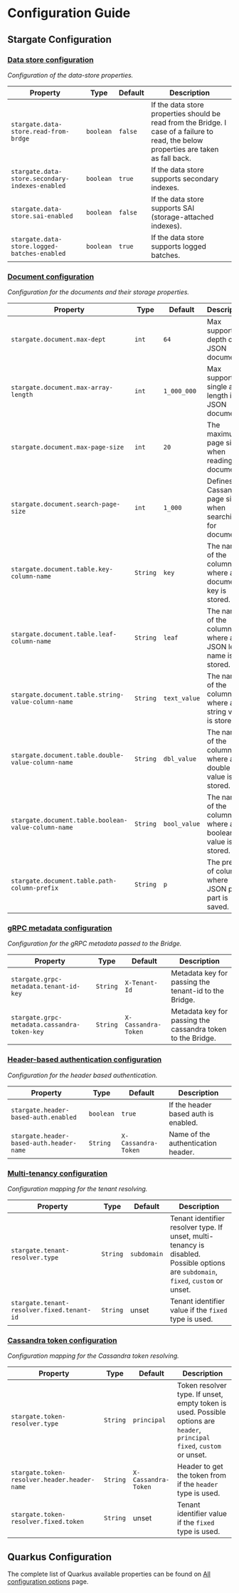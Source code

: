 # Configuration Guide

## Stargate Configuration

### [Data store configuration](src/main/java/io/stargate/sgv2/docsapi/config/DataStoreConfig.java)
*Configuration of the data-store properties.*

| Property                                        | Type      | Default | Description                                                                                                                            |
|-------------------------------------------------|-----------|---------|----------------------------------------------------------------------------------------------------------------------------------------|
| `stargate.data-store.read-from-brdge`           | `boolean` | `false` | If the data store properties should be read from the Bridge. I case of a failure to read, the below properties are taken as fall back. |
| `stargate.data-store.secondary-indexes-enabled` | `boolean` | `true`  | If the data store supports secondary indexes.                                                                                          |
| `stargate.data-store.sai-enabled`               | `boolean` | `false` | If the data store supports SAI (storage-attached indexes).                                                                             |
| `stargate.data-store.logged-batches-enabled`    | `boolean` | `true`  | If the data store supports logged batches.                                                                                             |

### [Document configuration](src/main/java/io/stargate/sgv2/docsapi/config/DocumentConfig.java)
*Configuration for the documents and their storage properties.*

| Property                                            | Type     | Default      | Description                                                   |
|-----------------------------------------------------|----------|--------------|---------------------------------------------------------------|
| `stargate.document.max-dept`                        | `int`    | `64`         | Max supported depth of a JSON document.                       |
| `stargate.document.max-array-length`                | `int`    | `1_000_000`  | Max supported single array length in a JSON document.         |
| `stargate.document.max-page-size`                   | `int`    | `20`         | The maximum page size when reading documents.                 |
| `stargate.document.search-page-size`                | `int`    | `1_000`      | Defines the Cassandra page size when searching for documents. |
| `stargate.document.table.key-column-name`           | `String` | `key`        | The name of the column where a document key is stored.        |
| `stargate.document.table.leaf-column-name`          | `String` | `leaf`       | The name of the column where a JSON leaf name is stored.      |
| `stargate.document.table.string-value-column-name`  | `String` | `text_value` | The name of the column where a string value is stored.        |
| `stargate.document.table.double-value-column-name`  | `String` | `dbl_value`  | The name of the column where a double value is stored.        |
| `stargate.document.table.boolean-value-column-name` | `String` | `bool_value` | The name of the column where a boolean value is stored.       |
| `stargate.document.table.path-column-prefix`        | `String` | `p`          | The prefix of columns where JSON path part is saved.          |


### [gRPC metadata configuration](src/main/java/io/stargate/sgv2/docsapi/config/GrpcMetadataConfig.java)
*Configuration for the gRPC metadata passed to the Bridge.*

| Property                                     | Type     | Default             | Description                                                 |
|----------------------------------------------|----------|---------------------|-------------------------------------------------------------|
| `stargate.grpc-metadata.tenant-id-key`       | `String` | `X-Tenant-Id`       | Metadata key for passing the tenant-id to the Bridge.       |
| `stargate.grpc-metadata.cassandra-token-key` | `String` | `X-Cassandra-Token` | Metadata key for passing the cassandra token to the Bridge. |

### [Header-based authentication configuration](src/main/java/io/stargate/sgv2/docsapi/config/HeaderBasedAuthConfig.java)
*Configuration for the header based authentication.*

| Property                                 | Type      | Default             | Description                          |
|------------------------------------------|-----------|---------------------|--------------------------------------|
| `stargate.header-based-auth.enabled`     | `boolean` | `true`              | If the header based auth is enabled. |
| `stargate.header-based-auth.header-name` | `String`  | `X-Cassandra-Token` | Name of the authentication header.   |

### [Multi-tenancy configuration](src/main/java/io/stargate/sgv2/docsapi/config/TenantResolverConfig.java)
*Configuration mapping for the tenant resolving.*

| Property                                   | Type     | Default     | Description                                                                                                                         |
|--------------------------------------------|----------|-------------|-------------------------------------------------------------------------------------------------------------------------------------|
| `stargate.tenant-resolver.type`            | `String` | `subdomain` | Tenant identifier resolver type. If unset, multi-tenancy is disabled. Possible options are `subdomain`, `fixed`, `custom` or unset. |
| `stargate.tenant-resolver.fixed.tenant-id` | `String` | unset       | Tenant identifier value if the `fixed` type is used.                                                                                |

### [Cassandra token configuration](src/main/java/io/stargate/sgv2/docsapi/config/TokenResolverConfig.java)
*Configuration mapping for the Cassandra token resolving.*

| Property                                     | Type     | Default             | Description                                                                                                                |
|----------------------------------------------|----------|---------------------|----------------------------------------------------------------------------------------------------------------------------|
| `stargate.token-resolver.type`               | `String` | `principal`         | Token resolver type. If unset, empty token is used. Possible options are `header`, `principal` `fixed`, `custom` or unset. |
| `stargate.token-resolver.header.header-name` | `String` | `X-Cassandra-Token` | Header to get the token from if the `header` type is used.                                                                 |
| `stargate.token-resolver.fixed.token`        | `String` | unset               | Tenant identifier value if the `fixed` type is used.                                                                       |

## Quarkus Configuration

The complete list of Quarkus available properties can be found on [All configuration options](https://quarkus.io/guides/all-config) page.
